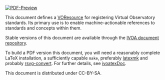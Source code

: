 [![PDF-Preview](https://img.shields.io/badge/Preview-PDF-blue)](../../releases/download/auto-pdf-preview/StandardsRegExt-draft.pdf)

This document defines a [VOResource](https://ivoa.net/documents/VOResource)
for registering Virtual Observatory standards.  Its primary use is to
enable machine-actionable references to standards and concepts within them.

Stable versions of this document are available through the [IVOA
document repository](http://ivoa.net/documents/).

To build a PDF version this document, you will need a reasonably
complete LaTeX installation, a sufficiently capable `make`, preferably
[latexmk](https://personal.psu.edu/~jcc8/software/latexmk/) and probably
[rsvg-convert](https://wiki.gnome.org/Projects/LibRsvg). For further
details, see [ivoatexDoc](https://ivoa.net/documents/Notes/IVOATex/).

This document is distributed under CC-BY-SA.
